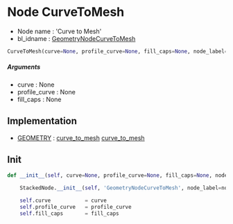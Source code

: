 # Node CurveToMesh

- Node name : 'Curve to Mesh'
- bl_idname : [GeometryNodeCurveToMesh](https://docs.blender.org/api/current/bpy.types.GeometryNodeCurveToMesh.html)


``` python
CurveToMesh(curve=None, profile_curve=None, fill_caps=None, node_label=None, node_color=None)
```
##### Arguments

- curve : None
- profile_curve : None
- fill_caps : None

## Implementation

- [GEOMETRY](/docs/GeoNodes/GEOMETRY.md) : [curve_to_mesh](/docs/GeoNodes/socket_GEOMETRY.md#curve_to_mesh) [curve_to_mesh](/docs/GeoNodes/socket_GEOMETRY.md#curve_to_mesh)

## Init

``` python
def __init__(self, curve=None, profile_curve=None, fill_caps=None, node_label=None, node_color=None):

    StackedNode.__init__(self, 'GeometryNodeCurveToMesh', node_label=node_label, node_color=node_color)

    self.curve           = curve
    self.profile_curve   = profile_curve
    self.fill_caps       = fill_caps
```

